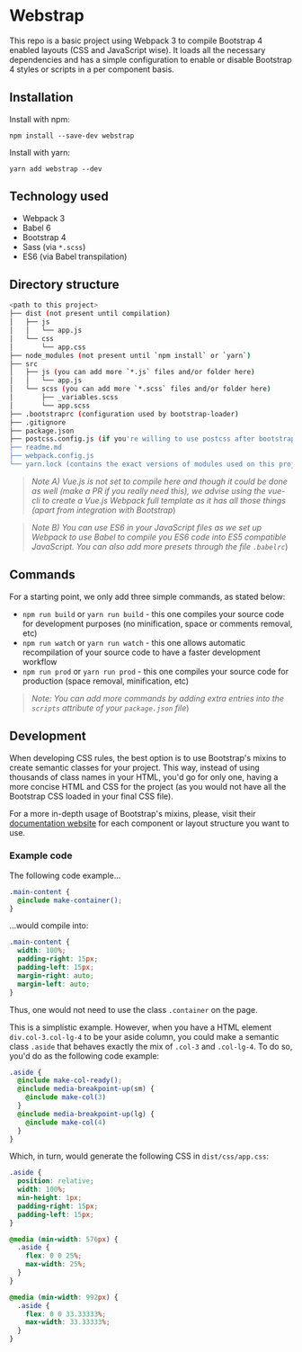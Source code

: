 # Webstrap

This repo is a basic project using Webpack 3 to compile Bootstrap 4 enabled layouts (CSS and JavaScript wise). It 
loads all the necessary dependencies and has a simple configuration to enable or disable Bootstrap 4 styles or
scripts in a per component basis.

## Installation
Install with npm:
```
npm install --save-dev webstrap
```
Install with yarn:
```
yarn add webstrap --dev
```

## Technology used
- Webpack 3
- Babel 6
- Bootstrap 4
- Sass (via `*.scss`)
- ES6 (via Babel transpilation)

## Directory structure
```bash
<path to this project>
├── dist (not present until compilation)
│   ├── js
│   │   └── app.js
│   └── css
│       └── app.css
├── node_modules (not present until `npm install` or `yarn`)
├── src
│   ├── js (you can add more `*.js` files and/or folder here) 
│   │   └── app.js
│   └── scss (you can add more `*.scss` files and/or folder here)
│       ├── _variables.scss
│       └── app.scss 
├── .bootstraprc (configuration used by bootstrap-loader)
├── .gitignore 
├── package.json 
├── postcss.config.js (if you're willing to use postcss after bootstrap uses it)
├── readme.md
├── webpack.config.js 
└── yarn.lock (contains the exact versions of modules used on this project)
```

> _Note A) Vue.js is not set to compile here and though it could be done as well (make a PR if you really need this), we
 advise using the vue-cli to create a Vue.js Webpack full template as it has all those things (apart from integration
  with Bootstrap_)
  
> _Note B) You can use ES6 in your JavaScript files as we set up Webpack to use Babel to compile you ES6 code into 
ES5 compatible JavaScript. You can also add more presets through the file `.babelrc`_)

## Commands
For a starting point, we only add three simple commands, as stated below:

- `npm run build` or `yarn run build` - this one compiles your source code for development purposes (no minification, 
space or comments removal, etc)
- `npm run watch` or `yarn run watch` - this one allows automatic recompilation of your source code to have a faster 
development workflow
- `npm run prod` or `yarn run prod` - this one compiles your source code for production (space removal, minification, 
etc)

> _Note: You can add more commands by adding extra entries into the `scripts` attribute of your `package.json` file_)

## Development

When developing CSS rules, the best option is to use Bootstrap's mixins to create semantic classes for your project. 
This way, instead of using thousands of class names in your HTML, you'd go for only one, having a more concise HTML 
and CSS for the project (as you would not have all the Bootstrap CSS loaded in your final CSS file).

For a more in-depth usage of Bootstrap's mixins, please, visit their [documentation website](https://getbootstrap.com/docs/4.0/)
for each component or layout structure you want to use.

### Example code
The following code example... 
```scss
.main-content {
  @include make-container();
}
```
...would compile into:
```css
.main-content {
  width: 100%;
  padding-right: 15px;
  padding-left: 15px;
  margin-right: auto;
  margin-left: auto;
}
```
Thus, one would not need to use the class `.container` on the page. 

This is a simplistic example. However, when you have a HTML element `div.col-3.col-lg-4` to be your aside column, you 
could make a semantic class `.aside` that behaves exactly the mix of `.col-3` and `.col-lg-4`. To do so, you'd do as 
the following code example:

```scss
.aside {
  @include make-col-ready();
  @include media-breakpoint-up(sm) {
    @include make-col(3)
  }
  @include media-breakpoint-up(lg) {
    @include make-col(4)
  }
}
```
Which, in turn, would generate the following CSS in `dist/css/app.css`:
```css
.aside {
  position: relative;
  width: 100%;
  min-height: 1px;
  padding-right: 15px;
  padding-left: 15px;
}

@media (min-width: 576px) {
  .aside {
    flex: 0 0 25%;
    max-width: 25%;
  }
}

@media (min-width: 992px) {
  .aside {
    flex: 0 0 33.33333%;
    max-width: 33.33333%;
  }
}
```